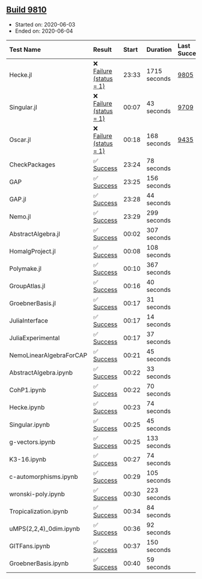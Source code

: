 ## [Build 9810](https://oscarci.mathematik.uni-kl.de/job/oscar/9810/)

* Started on: 2020-06-03
* Ended on: 2020-06-04

| Test Name    | Result | Start | Duration | Last Success | First Failure |
|:-------------|:-------|:------|:---------|:-------------|:--------------|
| Hecke.jl | ❌ [Failure (status = 1)](https://oscarci.mathematik.uni-kl.de/job/oscar/9810/artifact/logs/build-9810/Hecke.jl.log) | 23:33 | 1715 seconds | [9805](https://oscarci.mathematik.uni-kl.de/job/oscar/9805/) | [9806](https://oscarci.mathematik.uni-kl.de/job/oscar/9806/) |
| Singular.jl | ❌ [Failure (status = 1)](https://oscarci.mathematik.uni-kl.de/job/oscar/9810/artifact/logs/build-9810/Singular.jl.log) | 00:07 | 43 seconds | [9709](https://oscarci.mathematik.uni-kl.de/job/oscar/9709/) | [9710](https://oscarci.mathematik.uni-kl.de/job/oscar/9710/) |
| Oscar.jl | ❌ [Failure (status = 1)](https://oscarci.mathematik.uni-kl.de/job/oscar/9810/artifact/logs/build-9810/Oscar.jl.log) | 00:18 | 168 seconds | [9435](https://oscarci.mathematik.uni-kl.de/job/oscar/9435/) | [9436](https://oscarci.mathematik.uni-kl.de/job/oscar/9436/) |
| CheckPackages | ✅ [Success](https://oscarci.mathematik.uni-kl.de/job/oscar/9810/artifact/logs/build-9810/CheckPackages.log) | 23:24 | 78 seconds |  |  |
| GAP | ✅ [Success](https://oscarci.mathematik.uni-kl.de/job/oscar/9810/artifact/logs/build-9810/GAP.log) | 23:25 | 156 seconds |  |  |
| GAP.jl | ✅ [Success](https://oscarci.mathematik.uni-kl.de/job/oscar/9810/artifact/logs/build-9810/GAP.jl.log) | 23:28 | 44 seconds |  |  |
| Nemo.jl | ✅ [Success](https://oscarci.mathematik.uni-kl.de/job/oscar/9810/artifact/logs/build-9810/Nemo.jl.log) | 23:29 | 299 seconds |  |  |
| AbstractAlgebra.jl | ✅ [Success](https://oscarci.mathematik.uni-kl.de/job/oscar/9810/artifact/logs/build-9810/AbstractAlgebra.jl.log) | 00:02 | 307 seconds |  |  |
| HomalgProject.jl | ✅ [Success](https://oscarci.mathematik.uni-kl.de/job/oscar/9810/artifact/logs/build-9810/HomalgProject.jl.log) | 00:08 | 108 seconds |  |  |
| Polymake.jl | ✅ [Success](https://oscarci.mathematik.uni-kl.de/job/oscar/9810/artifact/logs/build-9810/Polymake.jl.log) | 00:10 | 367 seconds |  |  |
| GroupAtlas.jl | ✅ [Success](https://oscarci.mathematik.uni-kl.de/job/oscar/9810/artifact/logs/build-9810/GroupAtlas.jl.log) | 00:16 | 40 seconds |  |  |
| GroebnerBasis.jl | ✅ [Success](https://oscarci.mathematik.uni-kl.de/job/oscar/9810/artifact/logs/build-9810/GroebnerBasis.jl.log) | 00:17 | 31 seconds |  |  |
| JuliaInterface | ✅ [Success](https://oscarci.mathematik.uni-kl.de/job/oscar/9810/artifact/logs/build-9810/JuliaInterface.log) | 00:17 | 14 seconds |  |  |
| JuliaExperimental | ✅ [Success](https://oscarci.mathematik.uni-kl.de/job/oscar/9810/artifact/logs/build-9810/JuliaExperimental.log) | 00:17 | 37 seconds |  |  |
| NemoLinearAlgebraForCAP | ✅ [Success](https://oscarci.mathematik.uni-kl.de/job/oscar/9810/artifact/logs/build-9810/NemoLinearAlgebraForCAP.log) | 00:21 | 45 seconds |  |  |
| AbstractAlgebra.ipynb | ✅ [Success](https://oscarci.mathematik.uni-kl.de/job/oscar/9810/artifact/logs/build-9810/AbstractAlgebra.ipynb.log) | 00:22 | 33 seconds |  |  |
| CohP1.ipynb | ✅ [Success](https://oscarci.mathematik.uni-kl.de/job/oscar/9810/artifact/logs/build-9810/CohP1.ipynb.log) | 00:22 | 70 seconds |  |  |
| Hecke.ipynb | ✅ [Success](https://oscarci.mathematik.uni-kl.de/job/oscar/9810/artifact/logs/build-9810/Hecke.ipynb.log) | 00:23 | 74 seconds |  |  |
| Singular.ipynb | ✅ [Success](https://oscarci.mathematik.uni-kl.de/job/oscar/9810/artifact/logs/build-9810/Singular.ipynb.log) | 00:25 | 45 seconds |  |  |
| g-vectors.ipynb | ✅ [Success](https://oscarci.mathematik.uni-kl.de/job/oscar/9810/artifact/logs/build-9810/g-vectors.ipynb.log) | 00:25 | 133 seconds |  |  |
| K3-16.ipynb | ✅ [Success](https://oscarci.mathematik.uni-kl.de/job/oscar/9810/artifact/logs/build-9810/K3-16.ipynb.log) | 00:27 | 74 seconds |  |  |
| c-automorphisms.ipynb | ✅ [Success](https://oscarci.mathematik.uni-kl.de/job/oscar/9810/artifact/logs/build-9810/c-automorphisms.ipynb.log) | 00:29 | 105 seconds |  |  |
| wronski-poly.ipynb | ✅ [Success](https://oscarci.mathematik.uni-kl.de/job/oscar/9810/artifact/logs/build-9810/wronski-poly.ipynb.log) | 00:30 | 223 seconds |  |  |
| Tropicalization.ipynb | ✅ [Success](https://oscarci.mathematik.uni-kl.de/job/oscar/9810/artifact/logs/build-9810/Tropicalization.ipynb.log) | 00:34 | 84 seconds |  |  |
| uMPS(2,2,4)_0dim.ipynb | ✅ [Success](https://oscarci.mathematik.uni-kl.de/job/oscar/9810/artifact/logs/build-9810/uMPS-2-2-4-_0dim.ipynb.log) | 00:36 | 92 seconds |  |  |
| GITFans.ipynb | ✅ [Success](https://oscarci.mathematik.uni-kl.de/job/oscar/9810/artifact/logs/build-9810/GITFans.ipynb.log) | 00:37 | 150 seconds |  |  |
| GroebnerBasis.ipynb | ✅ [Success](https://oscarci.mathematik.uni-kl.de/job/oscar/9810/artifact/logs/build-9810/GroebnerBasis.ipynb.log) | 00:40 | 59 seconds |  |  |
